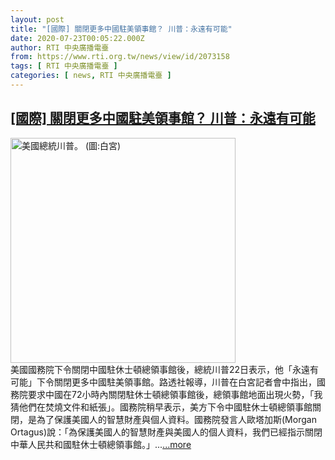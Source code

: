 ```yaml
---
layout: post
title: "[國際] 關閉更多中國駐美領事館？ 川普：永遠有可能"
date: 2020-07-23T00:05:22.000Z
author: RTI 中央廣播電臺
from: https://www.rti.org.tw/news/view/id/2073158
tags: [ RTI 中央廣播電臺 ]
categories: [ news, RTI 中央廣播電臺 ]
---
```

<!--1595462722000-->
[[國際] 關閉更多中國駐美領事館？ 川普：永遠有可能](https://www.rti.org.tw/news/view/id/2073158)
------

<div>
<img src="https://static.rti.org.tw/assets/thumbnails/2020/04/14/4205e43fd639a134a09e0aa2feacd73f.jpg" width="360" alt="美國總統川普。 (圖:白宮)" title="美國總統川普。 (圖:白宮)"><br>美國國務院下令關閉中國駐休士頓總領事館後，總統川普22日表示，他「永遠有可能」下令關閉更多中國駐美領事館。路透社報導，川普在白宮記者會中指出，國務院要求中國在72小時內關閉駐休士頓總領事館後，總領事館地面出現火勢，「我猜他們在焚燒文件和紙張」。國務院稍早表示，美方下令中國駐休士頓總領事館關閉，是為了保護美國人的智慧財產與個人資料。國務院發言人歐塔加斯(Morgan Ortagus)說：「為保護美國人的智慧財產與美國人的個人資料，我們已經指示關閉中華人民共和國駐休士頓總領事館。」...<a target="_blank" href="https://www.rti.org.tw/news/view/id/2073158">...more</a>
</div>
